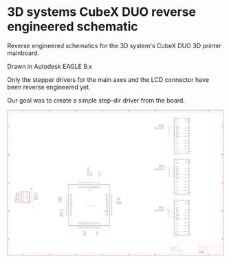 # 3D systems CubeX DUO reverse engineered schematic
Reverse engineered schematics for the 3D system's CubeX DUO 3D printer mainboard.

Drawn in Autodesk EAGLE 9.x

Only the stepper drivers for the main axes and the LCD connector have been reverse engineered yet. 

Our goal was to create a simple step-dir driver from the board. 


![Schematic](https://github.com/martonmiklos/cubex_duo_mainboard_reveng_sch/raw/master/cubex_duo_mainboard_sch.png "Schematic")

